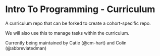 # Intro To Programming - Curriculum

A curriculum repo that can be forked to create a cohort-specific repo.

We will also use this to manage tasks within the curriculum.

Currently being maintained by Catie (@cm-hart) and Colin (@abbreviatedman)

